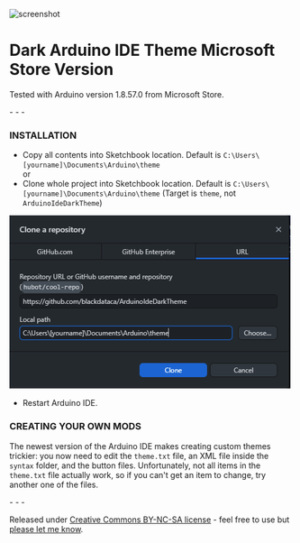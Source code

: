 ![screenshot](https://raw.githubusercontent.com/jeffThompson/DarkArduinoTheme/master/screenshot.png)

# Dark Arduino IDE Theme Microsoft Store Version

Tested with Arduino version 1.8.57.0 from Microsoft Store.

\- \- \-

### INSTALLATION  

* Copy all contents into Sketchbook location. Default is `C:\Users\[yourname]\Documents\Arduino\theme`  
or
* Clone whole project into Sketchbook location. Default is `C:\Users\[yourname]\Documents\Arduino\theme` (Target is `theme`, not `ArduinoIdeDarkTheme`)

![screenshot](https://raw.githubusercontent.com/blackdataca/ArduinoIdeDarkTheme/master/clone_screen.PNG)
* Restart Arduino IDE.

### CREATING YOUR OWN MODS
The newest version of the Arduino IDE makes creating custom themes trickier: you now need to edit the `theme.txt` file, an XML file inside the `syntax` folder, and the button files. Unfortunately, not all items in the `theme.txt` file actually work, so if you can't get an item to change, try another one of the files.

\- \- \-

Released under [Creative Commons BY-NC-SA license](http://creativecommons.org/licenses/by-nc-sa/3.0/) - feel free to use but [please let me know](http://www.jeffreythompson.org).